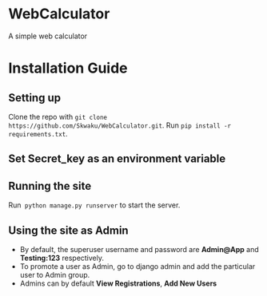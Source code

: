 # WebCalculator
A simple web calculator

# Installation Guide
## Setting up
Clone the repo with `git clone https://github.com/Skwaku/WebCalculator.git`.
Run `pip install -r requirements.txt`.

## Set Secret_key as an environment variable

## Running the site

Run` python manage.py runserver` to  start the server.

##  Using the site as Admin

 - By default, the superuser username and password are **Admin@App** and **Testing:123** respectively.
 - To promote a user as Admin, go to django admin and add the particular user to Admin group.
 - Admins can by default **View Registrations**, **Add New Users** 